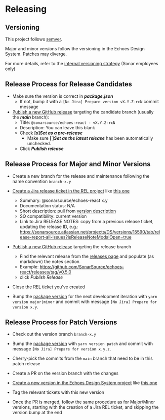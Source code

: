 # Releasing

## Versioning

This project follows [semver](https://semver.org/).

Major and minor versions follow the versioning in the Echoes Design System. Patches may diverge.

For more details, refer to the [internal versioning strategy](https://docs.google.com/document/d/1JkzJVFBN3MPl-uBDgddICfdFf4kXPaRBa6XqaJV0F5U) (Sonar employees only)

## Release Process for Release Candidates

- Make sure the version is correct in **_package.json_**
  - If not, bump it with a `[No Jira] Prepare version vX.Y.Z-rcN` commit message
- [Publish a new GitHub release](https://github.com/SonarSource/echoes-react/releases/new) targeting the candidate branch (usually the **_main_** branch):
  - Title: `@sonarsource/echoes-react - vX.Y.Z-rcN`
  - Description: You can leave this blank
  - Check **[x]_Set as a pre-release_**
    - Make sure **[ ]_Set as the latest release_** has been automatically unchecked.
  - Click **_Publish release_**

## Release Process for Major and Minor Versions

- Create a new branch for the release and maintenance following the name convention `branch-x.y`

- [Create a Jira release ticket in the REL project](https://jira.sonarsource.com/projects/REL) like [this one](https://sonarsource.atlassian.net/jira/software/c/projects/REL/issues/REL-3062)

  - Summary: @sonarsource/echoes-react x.y
  - Documentation status: N/A
  - Short description: pull from [version description](https://sonarsource.atlassian.net/projects/DS/versions/15439/tab/release-report-all-issues)
  - SQ compatibility: current version
  - Link to Jira RELEASE NOTES: copy from a previous release ticket, updating the release ID, e.g.: <https://sonarsource.atlassian.net/projects/DS/versions/15590/tab/release-report-all-issues?isReleaseNoteModalOpen=true>

- [Publish a new GitHub release](https://github.com/SonarSource/echoes-react/releases/new) targeting the release branch

  - Find the relevant release from the [releases page](https://sonarsource.atlassian.net/projects/DS?selectedItem=com.atlassian.jira.jira-projects-plugin%3Arelease-page) and populate (as markdown) the notes section.
  - Example: <https://github.com/SonarSource/echoes-react/releases/tag/v0.5.0>
  - click _Publish Release_

- Close the REL ticket you've created

- Bump the [package version](https://github.com/SonarSource/echoes-react/blob/main/package.json#L3) for the next development iteration with `yarn version major|minor` and commit with message `[No Jira] Prepare for version x.y`.

## Release Process for Patch Versions

- Check out the version branch `branch-x.y`

- Bump the [package version](https://github.com/SonarSource/echoes-react/blob/main/package.json#L3) with `yarn version patch` and commit with message `[No Jira] Prepare for version x.y.z`.

- Cherry-pick the commits from the `main` branch that need to be in this patch release

- Create a PR on the version branch with the changes

- [Create a new version in the Echoes Design System project](https://sonarsource.atlassian.net/projects/DS?selectedItem=com.atlassian.jira.jira-projects-plugin%3Arelease-page) like [this one](https://sonarsource.atlassian.net/projects/DS/versions/15545)

- Tag the relevant tickets with this new version

- Once the PR is merged, follow the same procedure as for Major/Minor versions, starting with the creation of a Jira REL ticket, and skipping the version bump at the end
